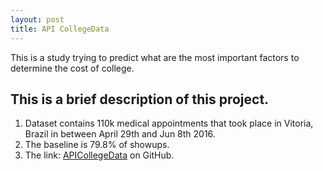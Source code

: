 ```yaml
---
layout: post
title: API CollegeData
---
```

This is a study trying to predict what are the most important factors to determine the cost of college.

## This is a brief description of this project.
  1. Dataset contains 110k medical appointments that took place in Vitoria, Brazil in between April 29th and Jun 8th 2016.
  2. The baseline is 79.8% of showups.
  3. The link: [APICollegeData](https://github.com/AlexChicote/APICollegeData) on GitHub.
  
